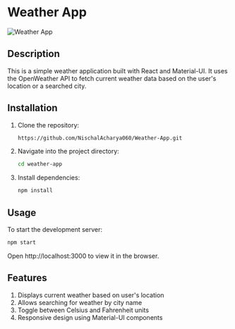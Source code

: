 # Weather App

![Weather App](https://i.postimg.cc/X7DDw7GJ/Weather-app.png)

## Description

This is a simple weather application built with React and Material-UI. It uses the OpenWeather API to fetch current weather data based on the user's location or a searched city.

## Installation

1. Clone the repository:
   ```bash
   https://github.com/NischalAcharya060/Weather-App.git
   ```
2. Navigate into the project directory:
    ```bash
   cd weather-app
    ```
3. Install dependencies:
   ```bash
   npm install
   ```
## Usage
   To start the development server:
   ```bash
   npm start
   ```
   Open http://localhost:3000 to view it in the browser. 
   ## Features
1. Displays current weather based on user's location
2. Allows searching for weather by city name
3. Toggle between Celsius and Fahrenheit units
4. Responsive design using Material-UI components
